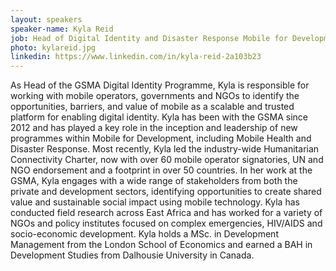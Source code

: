 ```yaml
---
layout: speakers
speaker-name: Kyla Reid
job: Head of Digital Identity and Disaster Response Mobile for Development at the GSM Association
photo: kylareid.jpg
linkedin: https://www.linkedin.com/in/kyla-reid-2a103b23
---
```

As Head of the GSMA Digital Identity Programme, Kyla is responsible for working with mobile operators, governments and NGOs to identify the opportunities, barriers, and value of mobile as a scalable and trusted platform for enabling digital identity. Kyla has been with the GSMA since 2012 and has played a key role in the inception and leadership of new programmes within Mobile for Development, including Mobile Health and Disaster Response. Most recently, Kyla led the industry-wide Humanitarian Connectivity Charter, now with over 60 mobile operator signatories, UN and NGO endorsement and a footprint in over 50 countries. In her work at the GSMA, Kyla engages with a wide range of stakeholders from both the private and development sectors, identifying opportunities to create shared value and sustainable social impact using mobile technology. Kyla has conducted field research across East Africa and has worked for a variety of NGOs and policy institutes focused on complex emergencies, HIV/AIDS and socio-economic development. Kyla holds a MSc. in Development Management from the London School of Economics and earned a BAH in Development Studies from Dalhousie University in Canada.
